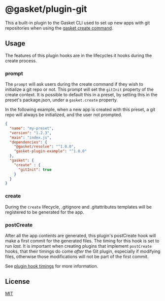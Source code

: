 # @gasket/plugin-git

This a built-in plugin to the Gasket CLI used to set up new apps with git
repositories when using the [gasket create command].

## Usage

The features of this plugin hooks are in the lifecycles it hooks during the
create process.

### prompt

The `prompt` will ask users during the create command if they wish to initialize
a git repo or not. This prompt will set the `gitInit` property of the create
context. It is possible to default this in a preset, by setting this in the
preset's package.json, under a `gasket.create` property.

In the following example, when a new app is created with this preset, a git repo
will always be initialized, and the user not prompted.

```json
{
  "name": "my-preset",
  "version": "1.2.3",
  "main": "index.js",
  "dependencies": {
    "@gasket/resolve": "^1.0.0",
    "gasket-plugin-example": "^1.0.0"
  },
  "gasket": {
    "create" : {
      "gitInit": true
    }
  }
}
```

### create

During the `create` lifecycle, .gitignore and .gitattributes templates will be
registered to be generated for the app.

### postCreate

After all the app contents are generated, this plugin's postCreate hook will
make a first commit for the generated files. The timing for this hook is set to
run _last_. It is important when creating plugins that implement `postCreate`
hooks, that their timings do come _after_ the Git plugin, especially if
modifying files, otherwise those modifications will not be part of the first
commit.

See [plugin hook timings] for more information.

## License

[MIT](./LICENSE.md)

<!-- LINKS -->

[gasket create command]:/packages/gasket-cli/README.md#create-command
[plugin hook timings]:/packages/gasket-engine/README.md
